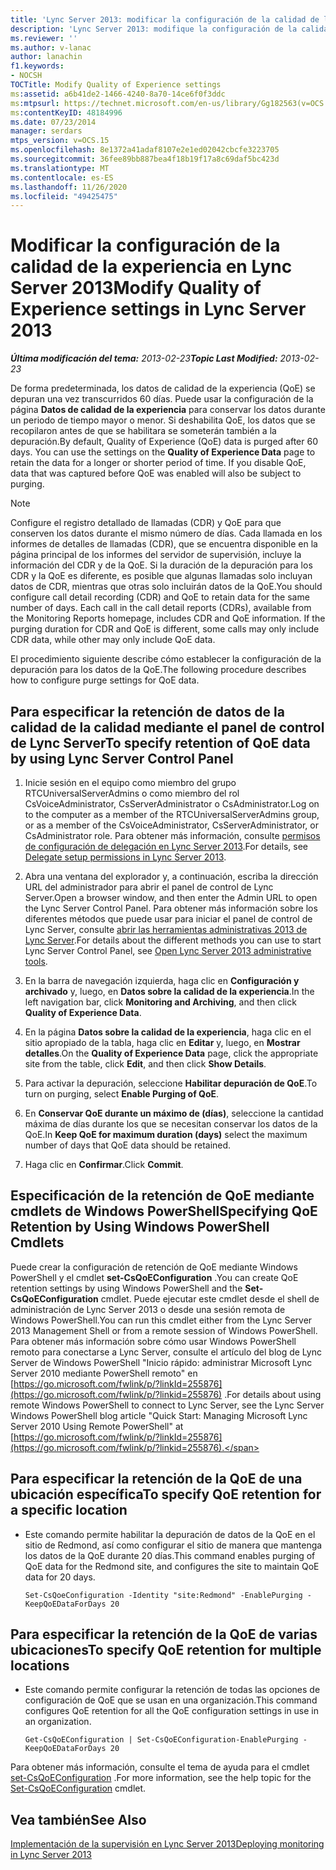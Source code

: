 ```yaml
---
title: 'Lync Server 2013: modificar la configuración de la calidad de la experiencia'
description: 'Lync Server 2013: modifique la configuración de la calidad de la experiencia.'
ms.reviewer: ''
ms.author: v-lanac
author: lanachin
f1.keywords:
- NOCSH
TOCTitle: Modify Quality of Experience settings
ms:assetid: a6b41de2-1466-4240-8a70-14ce6f0f3ddc
ms:mtpsurl: https://technet.microsoft.com/en-us/library/Gg182563(v=OCS.15)
ms:contentKeyID: 48184996
ms.date: 07/23/2014
manager: serdars
mtps_version: v=OCS.15
ms.openlocfilehash: 8e1372a41adaf8107e2e1ed02042cbcfe3223705
ms.sourcegitcommit: 36fee89bb887bea4f18b19f17a8c69daf5bc423d
ms.translationtype: MT
ms.contentlocale: es-ES
ms.lasthandoff: 11/26/2020
ms.locfileid: "49425475"
---
```

# <a name="modify-quality-of-experience-settings-in-lync-server-2013"></a><span data-ttu-id="444f2-103">Modificar la configuración de la calidad de la experiencia en Lync Server 2013</span><span class="sxs-lookup"><span data-stu-id="444f2-103">Modify Quality of Experience settings in Lync Server 2013</span></span>

<div data-xmlns="http://www.w3.org/1999/xhtml">

<div class="topic" data-xmlns="http://www.w3.org/1999/xhtml" data-msxsl="urn:schemas-microsoft-com:xslt" data-cs="https://msdn.microsoft.com/">

<div data-asp="https://msdn2.microsoft.com/asp">



</div>

<div id="mainSection">

<div id="mainBody"><span data-ttu-id="444f2-104">

<span> </span></span><span class="sxs-lookup"><span data-stu-id="444f2-104">

<span> </span></span></span>

<span data-ttu-id="444f2-105">_**Última modificación del tema:** 2013-02-23_</span><span class="sxs-lookup"><span data-stu-id="444f2-105">_**Topic Last Modified:** 2013-02-23_</span></span>

<span data-ttu-id="444f2-p101">De forma predeterminada, los datos de calidad de la experiencia (QoE) se depuran una vez transcurridos 60 días. Puede usar la configuración de la página **Datos de calidad de la experiencia** para conservar los datos durante un periodo de tiempo mayor o menor. Si deshabilita QoE, los datos que se recopilaron antes de que se habilitara se someterán también a la depuración.</span><span class="sxs-lookup"><span data-stu-id="444f2-p101">By default, Quality of Experience (QoE) data is purged after 60 days. You can use the settings on the **Quality of Experience Data** page to retain the data for a longer or shorter period of time. If you disable QoE, data that was captured before QoE was enabled will also be subject to purging.</span></span>

<div>


> [!NOTE]  
> <span data-ttu-id="444f2-p102">Configure el registro detallado de llamadas (CDR) y QoE para que conserven los datos durante el mismo número de días. Cada llamada en los informes de detalles de llamadas (CDR), que se encuentra disponible en la página principal de los informes del servidor de supervisión, incluye la información del CDR y de la QoE. Si la duración de la depuración para los CDR y la QoE es diferente, es posible que algunas llamadas solo incluyan datos de CDR, mientras que otras solo incluirán datos de la QoE.</span><span class="sxs-lookup"><span data-stu-id="444f2-p102">You should configure call detail recording (CDR) and QoE to retain data for the same number of days. Each call in the call detail reports (CDRs), available from the Monitoring Reports homepage, includes CDR and QoE information. If the purging duration for CDR and QoE is different, some calls may only include CDR data, while other may only include QoE data.</span></span>



</div>

<span data-ttu-id="444f2-112">El procedimiento siguiente describe cómo establecer la configuración de la depuración para los datos de la QoE.</span><span class="sxs-lookup"><span data-stu-id="444f2-112">The following procedure describes how to configure purge settings for QoE data.</span></span>

<div>

## <a name="to-specify-retention-of-qoe-data-by-using-lync-server-control-panel"></a><span data-ttu-id="444f2-113">Para especificar la retención de datos de la calidad de la calidad mediante el panel de control de Lync Server</span><span class="sxs-lookup"><span data-stu-id="444f2-113">To specify retention of QoE data by using Lync Server Control Panel</span></span>

1.  <span data-ttu-id="444f2-114">Inicie sesión en el equipo como miembro del grupo RTCUniversalServerAdmins o como miembro del rol CsVoiceAdministrator, CsServerAdministrator o CsAdministrator.</span><span class="sxs-lookup"><span data-stu-id="444f2-114">Log on to the computer as a member of the RTCUniversalServerAdmins group, or as a member of the CsVoiceAdministrator, CsServerAdministrator, or CsAdministrator role.</span></span> <span data-ttu-id="444f2-115">Para obtener más información, consulte [permisos de configuración de delegación en Lync Server 2013](lync-server-2013-delegate-setup-permissions.md).</span><span class="sxs-lookup"><span data-stu-id="444f2-115">For details, see [Delegate setup permissions in Lync Server 2013](lync-server-2013-delegate-setup-permissions.md).</span></span>

2.  <span data-ttu-id="444f2-116">Abra una ventana del explorador y, a continuación, escriba la dirección URL del administrador para abrir el panel de control de Lync Server.</span><span class="sxs-lookup"><span data-stu-id="444f2-116">Open a browser window, and then enter the Admin URL to open the Lync Server Control Panel.</span></span> <span data-ttu-id="444f2-117">Para obtener más información sobre los diferentes métodos que puede usar para iniciar el panel de control de Lync Server, consulte [abrir las herramientas administrativas 2013 de Lync Server](lync-server-2013-open-lync-server-administrative-tools.md).</span><span class="sxs-lookup"><span data-stu-id="444f2-117">For details about the different methods you can use to start Lync Server Control Panel, see [Open Lync Server 2013 administrative tools](lync-server-2013-open-lync-server-administrative-tools.md).</span></span>

3.  <span data-ttu-id="444f2-118">En la barra de navegación izquierda, haga clic en **Configuración y archivado** y, luego, en **Datos sobre la calidad de la experiencia**.</span><span class="sxs-lookup"><span data-stu-id="444f2-118">In the left navigation bar, click **Monitoring and Archiving**, and then click **Quality of Experience Data**.</span></span>

4.  <span data-ttu-id="444f2-119">En la página **Datos sobre la calidad de la experiencia**, haga clic en el sitio apropiado de la tabla, haga clic en **Editar** y, luego, en **Mostrar detalles**.</span><span class="sxs-lookup"><span data-stu-id="444f2-119">On the **Quality of Experience Data** page, click the appropriate site from the table, click **Edit**, and then click **Show Details**.</span></span>

5.  <span data-ttu-id="444f2-120">Para activar la depuración, seleccione **Habilitar depuración de QoE**.</span><span class="sxs-lookup"><span data-stu-id="444f2-120">To turn on purging, select **Enable Purging of QoE**.</span></span>

6.  <span data-ttu-id="444f2-121">En **Conservar QoE durante un máximo de (días)**, seleccione la cantidad máxima de días durante los que se necesitan conservar los datos de la QoE.</span><span class="sxs-lookup"><span data-stu-id="444f2-121">In **Keep QoE for maximum duration (days)** select the maximum number of days that QoE data should be retained.</span></span>

7.  <span data-ttu-id="444f2-122">Haga clic en **Confirmar**.</span><span class="sxs-lookup"><span data-stu-id="444f2-122">Click **Commit**.</span></span>

</div>

<div>

## <a name="specifying-qoe-retention-by-using-windows-powershell-cmdlets"></a><span data-ttu-id="444f2-123">Especificación de la retención de QoE mediante cmdlets de Windows PowerShell</span><span class="sxs-lookup"><span data-stu-id="444f2-123">Specifying QoE Retention by Using Windows PowerShell Cmdlets</span></span>

<span data-ttu-id="444f2-124">Puede crear la configuración de retención de QoE mediante Windows PowerShell y el cmdlet **set-CsQoEConfiguration** .</span><span class="sxs-lookup"><span data-stu-id="444f2-124">You can create QoE retention settings by using Windows PowerShell and the **Set-CsQoEConfiguration** cmdlet.</span></span> <span data-ttu-id="444f2-125">Puede ejecutar este cmdlet desde el shell de administración de Lync Server 2013 o desde una sesión remota de Windows PowerShell.</span><span class="sxs-lookup"><span data-stu-id="444f2-125">You can run this cmdlet either from the Lync Server 2013 Management Shell or from a remote session of Windows PowerShell.</span></span> <span data-ttu-id="444f2-126">Para obtener más información sobre cómo usar Windows PowerShell remoto para conectarse a Lync Server, consulte el artículo del blog de Lync Server de Windows PowerShell "Inicio rápido: administrar Microsoft Lync Server 2010 mediante PowerShell remoto" en [https://go.microsoft.com/fwlink/p/?linkId=255876](https://go.microsoft.com/fwlink/p/?linkid=255876) .</span><span class="sxs-lookup"><span data-stu-id="444f2-126">For details about using remote Windows PowerShell to connect to Lync Server, see the Lync Server Windows PowerShell blog article "Quick Start: Managing Microsoft Lync Server 2010 Using Remote PowerShell" at [https://go.microsoft.com/fwlink/p/?linkId=255876](https://go.microsoft.com/fwlink/p/?linkid=255876).</span></span>

<div>

## <a name="to-specify-qoe-retention-for-a-specific-location"></a><span data-ttu-id="444f2-127">Para especificar la retención de la QoE de una ubicación específica</span><span class="sxs-lookup"><span data-stu-id="444f2-127">To specify QoE retention for a specific location</span></span>

  - <span data-ttu-id="444f2-128">Este comando permite habilitar la depuración de datos de la QoE en el sitio de Redmond, así como configurar el sitio de manera que mantenga los datos de la QoE durante 20 días.</span><span class="sxs-lookup"><span data-stu-id="444f2-128">This command enables purging of QoE data for the Redmond site, and configures the site to maintain QoE data for 20 days.</span></span>
    
        Set-CsQoeConfiguration -Identity "site:Redmond" -EnablePurging -KeepQoEDataForDays 20

</div>

<div>

## <a name="to-specify-qoe-retention-for-multiple-locations"></a><span data-ttu-id="444f2-129">Para especificar la retención de la QoE de varias ubicaciones</span><span class="sxs-lookup"><span data-stu-id="444f2-129">To specify QoE retention for multiple locations</span></span>

  - <span data-ttu-id="444f2-130">Este comando permite configurar la retención de todas las opciones de configuración de QoE que se usan en una organización.</span><span class="sxs-lookup"><span data-stu-id="444f2-130">This command configures QoE retention for all the QoE configuration settings in use in an organization.</span></span>
    
        Get-CsQoEConfiguration | Set-CsQoEConfiguration-EnablePurging -KeepQoEDataForDays 20 

</div>

<span data-ttu-id="444f2-131">Para obtener más información, consulte el tema de ayuda para el cmdlet [set-CsQoEConfiguration](https://docs.microsoft.com/powershell/module/skype/Set-CsQoEConfiguration) .</span><span class="sxs-lookup"><span data-stu-id="444f2-131">For more information, see the help topic for the [Set-CsQoEConfiguration](https://docs.microsoft.com/powershell/module/skype/Set-CsQoEConfiguration) cmdlet.</span></span>

</div>

<div>

## <a name="see-also"></a><span data-ttu-id="444f2-132">Vea también</span><span class="sxs-lookup"><span data-stu-id="444f2-132">See Also</span></span>


[<span data-ttu-id="444f2-133">Implementación de la supervisión en Lync Server 2013</span><span class="sxs-lookup"><span data-stu-id="444f2-133">Deploying monitoring in Lync Server 2013</span></span>](lync-server-2013-deploying-monitoring.md)  
  

<span data-ttu-id="444f2-134"></div>

</div>

<span> </span>

</div>

</div>

</span><span class="sxs-lookup"><span data-stu-id="444f2-134"></div>

</div>

<span> </span>

</div>

</div>

</span></span></div>


